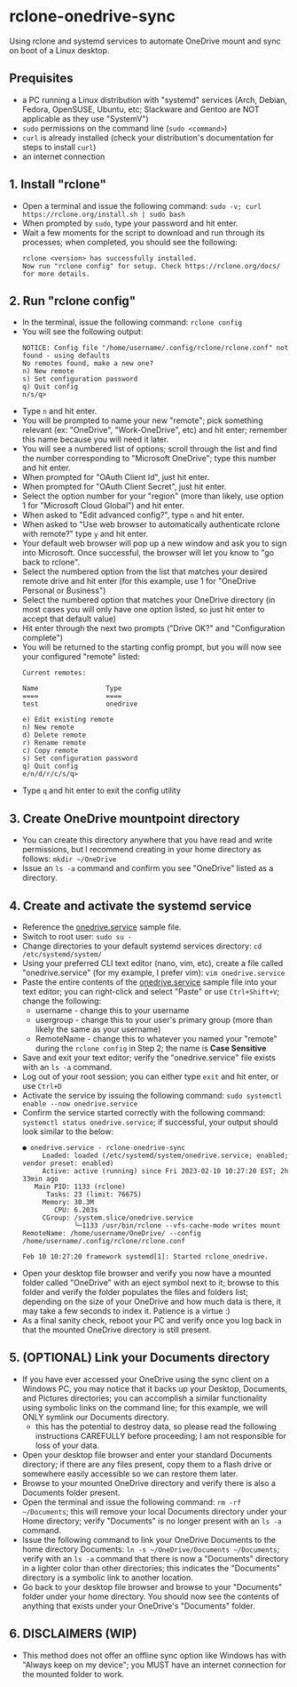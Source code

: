 # rclone-onedrive-sync
Using rclone and systemd services to automate OneDrive mount and sync on boot of a Linux desktop.

## Prequisites
- a PC running a Linux distribution with "systemd" services (Arch, Debian, Fedora, OpenSUSE, Ubuntu, etc; Slackware and Gentoo are NOT applicable as they use "SystemV")
- `sudo` permissions on the command line (`sudo <command>`)
- `curl` is already installed (check your distribution's documentation for steps to install `curl`)
- an internet connection

## 1. Install "rclone"
- Open a terminal and issue the following command: `sudo -v; curl https://rclone.org/install.sh | sudo bash`  
- When prompted by `sudo`, type your password and hit enter.  
- Wait a few moments for the script to download and run through its processes; when completed, you should see the following:  
    ```
    rclone <version> has successfully installed.
    Now run "rclone config" for setup. Check https://rclone.org/docs/ for more details.
    ```  

## 2. Run "rclone config"
- In the terminal, issue the following command: `rclone config`  
- You will see the following output:  
    ```
    NOTICE: Config file "/home/username/.config/rclone/rclone.conf" not found - using defaults
    No remotes found, make a new one?
    n) New remote
    s) Set configuration password
    q) Quit config
    n/s/q> 
    ```  
- Type `n` and hit enter.  
- You will be prompted to name your new "remote"; pick something relevant (ex: "OneDrive", "Work-OneDrive", etc) and hit enter; remember this name because you will need it later.  
- You will see a numbered list of options; scroll through the list and find the number corresponding to "Microsoft OneDrive"; type this number and hit enter.  
- When prompted for "OAuth Client Id", just hit enter.  
- When prompted for "OAuth Client Secret", just hit enter.  
- Select the option number for your "region" (more than likely, use option 1 for "Microsoft Cloud Global") and hit enter.  
- When asked to "Edit advanced config?", type `n` and hit enter.  
- When asked to "Use web browser to automatically authenticate rclone with remote?" type `y` and hit enter.  
- Your default web browser will pop up a new window and ask you to sign into Microsoft. Once successful, the browser will let you know to "go back to rclone".  
- Select the numbered option from the list that matches your desired remote drive and hit enter (for this example, use 1 for "OneDrive Personal or Business")
-   Select the numbered option that matches your OneDrive directory (in most cases you will only have one option listed, so just hit enter to accept that default value)  
-   Hit enter through the next two prompts ("Drive OK?" and "Configuration complete")  
-   You will be returned to the starting config prompt, but you will now see your configured "remote" listed:  
    ```
    Current remotes:
    
    Name                 Type
    ====                 ====
    test                 onedrive
    
    e) Edit existing remote
    n) New remote
    d) Delete remote
    r) Rename remote
    c) Copy remote
    s) Set configuration password
    q) Quit config
    e/n/d/r/c/s/q>
    ```  
- Type `q` and hit enter to exit the config utility  

## 3. Create OneDrive mountpoint directory
- You can create this directory anywhere that you have read and write permissions, but I recommend creating in your home directory as follows: `mkdir ~/OneDrive`  
- Issue an `ls -a` command and confirm you see "OneDrive" listed as a directory.  

## 4. Create and activate the systemd service  
- Reference the [onedrive.service](https://github.com/dubsygg/linux-docs/blob/main/rclone-onedrive-sync/onedrive.service) sample file.  
- Switch to root user: `sudo su -`  
- Change directories to your default systemd services directory: `cd /etc/systemd/system/`  
- Using your preferred CLI text editor (nano, vim, etc), create a file called "onedrive.service" (for my example, I prefer vim): `vim onedrive.service`  
- Paste the entire contents of the [onedrive.service](https://github.com/dubsygg/linux-docs/blob/main/rclone-onedrive-sync/onedrive.service) sample file into your text editor; you can right-click and select "Paste" or use `Ctrl+Shift+V`; change the following:  
  - username - change this to your username  
  - usergroup - change this to your user's primary group (more than likely the same as your username)  
  - RemoteName - change this to whatever you named your "remote" during the `rclone config` in Step 2; the name is **Case Sensitive**  
- Save and exit your text editor; verify the "onedrive.service" file exists with an `ls -a` command.  
- Log out of your root session; you can either type `exit` and hit enter, or use `Ctrl+D`  
- Activate the service by issuing the following command: `sudo systemctl enable --now onedrive.service`  
- Confirm the service started correctly with the following command: `systemctl status onedrive.service`; if successful, your output should look similar to the below:  
    ```
    ● onedrive.service - rclone-onedrive-sync
         Loaded: loaded (/etc/systemd/system/onedrive.service; enabled; vendor preset: enabled)
         Active: active (running) since Fri 2023-02-10 10:27:20 EST; 2h 33min ago
       Main PID: 1133 (rclone)
          Tasks: 23 (limit: 76675)
         Memory: 30.3M
            CPU: 6.203s
         CGroup: /system.slice/onedrive.service
                 └─1133 /usr/bin/rclone --vfs-cache-mode writes mount RemoteName: /home/username/OneDrive/ --config /home/username/.config/rclone/rclone.conf
    
    Feb 10 10:27:20 framework systemd[1]: Started rclone_onedrive.
    ```  
- Open your desktop file browser and verify you now have a mounted folder called "OneDrive" with an eject symbol next to it; browse to this folder and verify the folder populates the files and folders list; depending on the size of your OneDrive and how much data is there, it may take a few seconds to index it. Patience is a virtue :)  
- As a final sanity check, reboot your PC and verify once you log back in that the mounted OneDrive directory is still present.  

## 5. (OPTIONAL) Link your Documents directory
- If you have ever accessed your OneDrive using the sync client on a Windows PC, you may notice that it backs up your Desktop, Documents, and Pictures directories; you can accomplish a similar functionality using symbolic links on the command line; for this example, we will ONLY symlink our Documents directory.  
  - this has the potential to destroy data, so please read the following instructions CAREFULLY before proceeding; I am not responsible for loss of your data.  
- Open your desktop file browser and enter your standard Documents directory; if there are any files present, copy them to a flash drive or somewhere easily accessible so we can restore them later.  
- Browse to your mounted OneDrive directory and verify there is also a Documents folder present.  
- Open the terminal and issue the following command: `rm -rf ~/Documents`; this will remove your local Documents directory under your Home directory; verify "Documents" is no longer present with an `ls -a` command.    
- Issue the following command to link your OneDrive Documents to the home directory Documents: `ln -s ~/OneDrive/Documents ~/Documents`; verify with an `ls -a` command that there is now a "Documents" directory in a lighter color than other directories; this indicates the "Documents" directory is a symbolic link to another location.  
- Go back to your desktop file browser and browse to your "Documents" folder under your home directory. You should now see the contents of anything that exists under your OneDrive's "Documents" folder.  

## 6. DISCLAIMERS (WIP)
- This method does not offer an offline sync option like Windows has with "Always keep on my device"; you MUST have an internet connection for the mounted folder to work.  
